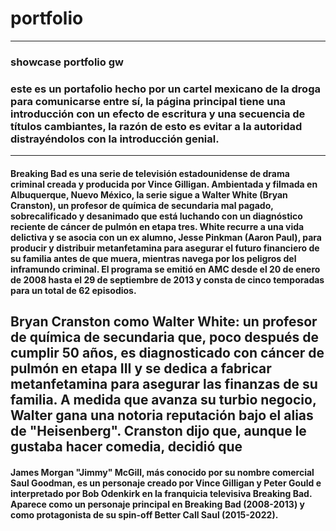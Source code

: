 # portfolio

<hr>

### showcase portfolio gw

### este es un portafolio hecho por un cartel mexicano de la droga para comunicarse entre sí, la página principal tiene una introducción con un efecto de escritura y una secuencia de títulos cambiantes, la razón de esto es evitar a la autoridad distrayéndolos con la introducción genial.

<hr>

#### Breaking Bad es una serie de televisión estadounidense de drama criminal creada y producida por Vince Gilligan. Ambientada y filmada en Albuquerque, Nuevo México, la serie sigue a Walter White (Bryan Cranston), un profesor de química de secundaria mal pagado, sobrecalificado y desanimado que está luchando con un diagnóstico reciente de cáncer de pulmón en etapa tres. White recurre a una vida delictiva y se asocia con un ex alumno, Jesse Pinkman (Aaron Paul), para producir y distribuir metanfetamina para asegurar el futuro financiero de su familia antes de que muera, mientras navega por los peligros del inframundo criminal. El programa se emitió en AMC desde el 20 de enero de 2008 hasta el 29 de septiembre de 2013 y consta de cinco temporadas para un total de 62 episodios.

## Bryan Cranston como Walter White: un profesor de química de secundaria que, poco después de cumplir 50 años, es diagnosticado con cáncer de pulmón en etapa III y se dedica a fabricar metanfetamina para asegurar las finanzas de su familia. A medida que avanza su turbio negocio, Walter gana una notoria reputación bajo el alias de "Heisenberg". Cranston dijo que, aunque le gustaba hacer comedia, decidió que

#### James Morgan "Jimmy" McGill, más conocido por su nombre comercial Saul Goodman, es un personaje creado por Vince Gilligan y Peter Gould e interpretado por Bob Odenkirk en la franquicia televisiva Breaking Bad. Aparece como un personaje principal en Breaking Bad (2008-2013) y como protagonista de su spin-off Better Call Saul (2015-2022).
